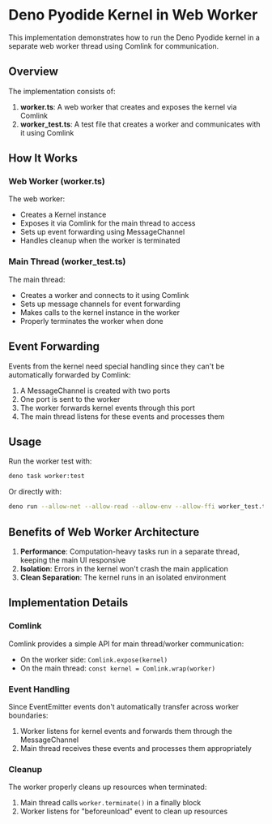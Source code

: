 # Deno Pyodide Kernel in Web Worker

This implementation demonstrates how to run the Deno Pyodide kernel in a separate web worker thread using Comlink for communication.

## Overview

The implementation consists of:

1. **worker.ts**: A web worker that creates and exposes the kernel via Comlink
2. **worker_test.ts**: A test file that creates a worker and communicates with it using Comlink

## How It Works

### Web Worker (worker.ts)

The web worker:
- Creates a Kernel instance
- Exposes it via Comlink for the main thread to access
- Sets up event forwarding using MessageChannel
- Handles cleanup when the worker is terminated

### Main Thread (worker_test.ts)

The main thread:
- Creates a worker and connects to it using Comlink
- Sets up message channels for event forwarding
- Makes calls to the kernel instance in the worker
- Properly terminates the worker when done

## Event Forwarding

Events from the kernel need special handling since they can't be automatically forwarded by Comlink:

1. A MessageChannel is created with two ports
2. One port is sent to the worker
3. The worker forwards kernel events through this port
4. The main thread listens for these events and processes them

## Usage

Run the worker test with:

```bash
deno task worker:test
```

Or directly with:

```bash
deno run --allow-net --allow-read --allow-env --allow-ffi worker_test.ts
```

## Benefits of Web Worker Architecture

1. **Performance**: Computation-heavy tasks run in a separate thread, keeping the main UI responsive
2. **Isolation**: Errors in the kernel won't crash the main application
3. **Clean Separation**: The kernel runs in an isolated environment

## Implementation Details

### Comlink

Comlink provides a simple API for main thread/worker communication:
- On the worker side: `Comlink.expose(kernel)`
- On the main thread: `const kernel = Comlink.wrap(worker)`

### Event Handling

Since EventEmitter events don't automatically transfer across worker boundaries:
1. Worker listens for kernel events and forwards them through the MessageChannel
2. Main thread receives these events and processes them appropriately 

### Cleanup

The worker properly cleans up resources when terminated:
1. Main thread calls `worker.terminate()` in a finally block
2. Worker listens for "beforeunload" event to clean up resources 